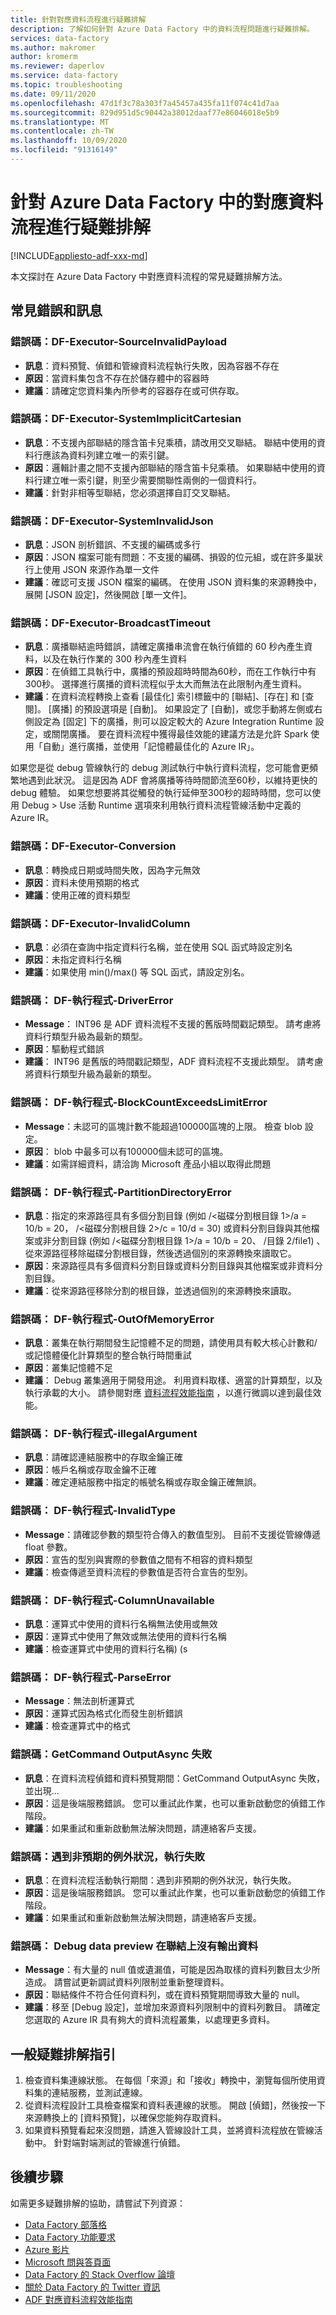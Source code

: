 ```yaml
---
title: 針對對應資料流程進行疑難排解
description: 了解如何針對 Azure Data Factory 中的資料流程問題進行疑難排解。
services: data-factory
ms.author: makromer
author: kromerm
ms.reviewer: daperlov
ms.service: data-factory
ms.topic: troubleshooting
ms.date: 09/11/2020
ms.openlocfilehash: 47d1f3c78a303f7a45457a435fa11f074c41d7aa
ms.sourcegitcommit: 829d951d5c90442a38012daaf77e86046018e5b9
ms.translationtype: MT
ms.contentlocale: zh-TW
ms.lasthandoff: 10/09/2020
ms.locfileid: "91316149"
---
```

# <a name="troubleshoot-mapping-data-flows-in-azure-data-factory"></a>針對 Azure Data Factory 中的對應資料流程進行疑難排解

[!INCLUDE[appliesto-adf-xxx-md](includes/appliesto-adf-xxx-md.md)]

本文探討在 Azure Data Factory 中對應資料流程的常見疑難排解方法。

## <a name="common-errors-and-messages"></a>常見錯誤和訊息

### <a name="error-code-df-executor-sourceinvalidpayload"></a>錯誤碼：DF-Executor-SourceInvalidPayload
- **訊息**：資料預覽、偵錯和管線資料流程執行失敗，因為容器不存在
- **原因**：當資料集包含不存在於儲存體中的容器時
- **建議**：請確定您資料集內所參考的容器存在或可供存取。

### <a name="error-code-df-executor-systemimplicitcartesian"></a>錯誤碼：DF-Executor-SystemImplicitCartesian

- **訊息**：不支援內部聯結的隱含笛卡兒乘積，請改用交叉聯結。 聯結中使用的資料行應該為資料列建立唯一的索引鍵。
- **原因**：邏輯計畫之間不支援內部聯結的隱含笛卡兒乘積。 如果聯結中使用的資料行建立唯一索引鍵，則至少需要關聯性兩側的一個資料行。
- **建議**：針對非相等型聯結，您必須選擇自訂交叉聯結。

### <a name="error-code-df-executor-systeminvalidjson"></a>錯誤碼：DF-Executor-SystemInvalidJson

- **訊息**：JSON 剖析錯誤、不支援的編碼或多行
- **原因**：JSON 檔案可能有問題：不支援的編碼、損毀的位元組，或在許多巢狀行上使用 JSON 來源作為單一文件
- **建議**：確認可支援 JSON 檔案的編碼。 在使用 JSON 資料集的來源轉換中，展開 [JSON 設定]，然後開啟 [單一文件]。
 
### <a name="error-code-df-executor-broadcasttimeout"></a>錯誤碼：DF-Executor-BroadcastTimeout

- **訊息**：廣播聯結逾時錯誤，請確定廣播串流會在執行偵錯的 60 秒內產生資料，以及在執行作業的 300 秒內產生資料
- **原因**：在偵錯工具執行中，廣播的預設超時時間為60秒，而在工作執行中有300秒。 選擇進行廣播的資料流程似乎太大而無法在此限制內產生資料。
- **建議**：在資料流程轉換上查看 [最佳化] 索引標籤中的 [聯結]、[存在] 和 [查閱]。 [廣播] 的預設選項是 [自動]。 如果設定了 [自動]，或您手動將左側或右側設定為 [固定] 下的廣播，則可以設定較大的 Azure Integration Runtime 設定，或關閉廣播。 要在資料流程中獲得最佳效能的建議方法是允許 Spark 使用「自動」進行廣播，並使用「記憶體最佳化的 Azure IR」。

如果您是從 debug 管線執行的 debug 測試執行中執行資料流程，您可能會更頻繁地遇到此狀況。 這是因為 ADF 會將廣播等待時間節流至60秒，以維持更快的 debug 體驗。 如果您想要將其從觸發的執行延伸至300秒的超時時間，您可以使用 Debug > Use 活動 Runtime 選項來利用執行資料流程管線活動中定義的 Azure IR。

### <a name="error-code-df-executor-conversion"></a>錯誤碼：DF-Executor-Conversion

- **訊息**：轉換成日期或時間失敗，因為字元無效
- **原因**：資料未使用預期的格式
- **建議**：使用正確的資料類型

### <a name="error-code-df-executor-invalidcolumn"></a>錯誤碼：DF-Executor-InvalidColumn

- **訊息**：必須在查詢中指定資料行名稱，並在使用 SQL 函式時設定別名
- **原因**：未指定資料行名稱
- **建議**：如果使用 min()/max() 等 SQL 函式，請設定別名。

 ### <a name="error-code-df-executor-drivererror"></a>錯誤碼： DF-執行程式-DriverError
- **Message**： INT96 是 ADF 資料流程不支援的舊版時間戳記類型。 請考慮將資料行類型升級為最新的類型。
- **原因**：驅動程式錯誤
- **建議**： INT96 是舊版的時間戳記類型，ADF 資料流程不支援此類型。 請考慮將資料行類型升級為最新的類型。

 ### <a name="error-code-df-executor-blockcountexceedslimiterror"></a>錯誤碼： DF-執行程式-BlockCountExceedsLimitError
- **Message**：未認可的區塊計數不能超過100000區塊的上限。 檢查 blob 設定。
- **原因**： blob 中最多可以有100000個未認可的區塊。
- **建議**：如需詳細資料，請洽詢 Microsoft 產品小組以取得此問題

 ### <a name="error-code-df-executor-partitiondirectoryerror"></a>錯誤碼： DF-執行程式-PartitionDirectoryError
- **訊息**：指定的來源路徑具有多個分割目錄 (例如 <Source Path> /<磁碟分割根目錄 1>/a = 10/b = 20， <Source Path> /<磁碟分割根目錄 2>/c = 10/d = 30) 或資料分割目錄與其他檔案或非分割目錄 (例如 <Source Path> /<磁碟分割根目錄 1>/a = 10/b = 20、 <Source Path> /目錄 2/file1) 、從來源路徑移除磁碟分割根目錄，然後透過個別的來源轉換來讀取它。
- **原因**：來源路徑具有多個資料分割目錄或資料分割目錄與其他檔案或非資料分割目錄。
- **建議**：從來源路徑移除分割的根目錄，並透過個別的來源轉換來讀取。

 ### <a name="error-code-df-executor-outofmemoryerror"></a>錯誤碼： DF-執行程式-OutOfMemoryError
- **訊息**：叢集在執行期間發生記憶體不足的問題，請使用具有較大核心計數和/或記憶體優化計算類型的整合執行時間重試
- **原因**：叢集記憶體不足
- **建議**： Debug 叢集適用于開發用途。 利用資料取樣、適當的計算類型，以及執行承載的大小。 請參閱對應 [資料流程效能指南](concepts-data-flow-performance.md) ，以進行微調以達到最佳效能。

 ### <a name="error-code-df-executor-illegalargument"></a>錯誤碼： DF-執行程式-illegalArgument
- **訊息**：請確認連結服務中的存取金鑰正確
- **原因**：帳戶名稱或存取金鑰不正確
- **建議**：確定連結服務中指定的帳號名稱或存取金鑰正確無誤。 

 ### <a name="error-code-df-executor-invalidtype"></a>錯誤碼： DF-執行程式-InvalidType
- **Message**：請確認參數的類型符合傳入的數值型別。 目前不支援從管線傳遞 float 參數。
- **原因**：宣告的型別與實際的參數值之間有不相容的資料類型
- **建議**：檢查傳遞至資料流程的參數值是否符合宣告的型別。

 ### <a name="error-code-df-executor-columnunavailable"></a>錯誤碼： DF-執行程式-ColumnUnavailable
- **訊息**：運算式中使用的資料行名稱無法使用或無效
- **原因**：運算式中使用了無效或無法使用的資料行名稱
- **建議**：檢查運算式中使用的資料行名稱)  (s

 ### <a name="error-code-df-executor-parseerror"></a>錯誤碼： DF-執行程式-ParseError
- **Message**：無法剖析運算式
- **原因**：運算式因為格式化而發生剖析錯誤
- **建議**：檢查運算式中的格式

### <a name="error-code-getcommand-outputasync-failed"></a>錯誤碼：GetCommand OutputAsync 失敗

- **訊息**：在資料流程偵錯和資料預覽期間：GetCommand OutputAsync 失敗，並出現...
- **原因**：這是後端服務錯誤。 您可以重試此作業，也可以重新啟動您的偵錯工作階段。
- **建議**：如果重試和重新啟動無法解決問題，請連絡客戶支援。

### <a name="error-code-hit-unexpected-exception-and-execution-failed"></a>錯誤碼：遇到非預期的例外狀況，執行失敗

- **訊息**：在資料流程活動執行期間：遇到非預期的例外狀況，執行失敗。
- **原因**：這是後端服務錯誤。 您可以重試此作業，也可以重新啟動您的偵錯工作階段。
- **建議**：如果重試和重新啟動無法解決問題，請連絡客戶支援。

### <a name="error-code-debug-data-preview-no-output-data-on-join"></a>錯誤碼： Debug data preview 在聯結上沒有輸出資料

- **Message**：有大量的 null 值或遺漏值，可能是因為取樣的資料列數目太少所造成。 請嘗試更新調試資料列限制並重新整理資料。
- **原因**：聯結條件不符合任何資料列，或在資料預覽期間導致大量的 null。
- **建議**：移至 [Debug 設定]，並增加來源資料列限制中的資料列數目。 請確定您選取的 Azure IR 具有夠大的資料流程叢集，以處理更多資料。


## <a name="general-troubleshooting-guidance"></a>一般疑難排解指引

1. 檢查資料集連線狀態。 在每個「來源」和「接收」轉換中，瀏覽每個所使用資料集的連結服務，並測試連線。
1. 從資料流程設計工具檢查檔案和資料表連線的狀態。 開啟 [偵錯]，然後按一下來源轉換上的 [資料預覽]，以確保您能夠存取資料。
1. 如果資料預覽看起來沒問題，請進入管線設計工具，並將資料流程放在管線活動中。 針對端對端測試的管線進行偵錯。

## <a name="next-steps"></a>後續步驟

如需更多疑難排解的協助，請嘗試下列資源：
*  [Data Factory 部落格](https://techcommunity.microsoft.com/t5/azure-data-factory/bg-p/AzureDataFactoryBlog)
*  [Data Factory 功能要求](https://feedback.azure.com/forums/270578-data-factory)
*  [Azure 影片](https://www.youtube.com/channel/UC2S0k7NeLcEm5_IhHUwpN0g/videos)
*  [Microsoft 問與答頁面](https://docs.microsoft.com/answers/topics/azure-data-factory.html)
*  [Data Factory 的 Stack Overflow 論壇](https://stackoverflow.com/questions/tagged/azure-data-factory)
*  [關於 Data Factory 的 Twitter 資訊](https://twitter.com/hashtag/DataFactory)
*  [ADF 對應資料流程效能指南](concepts-data-flow-performance.md)

